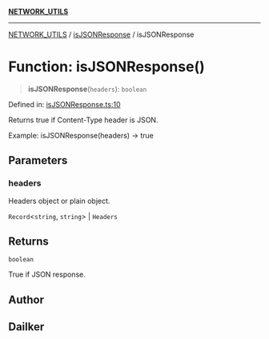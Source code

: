[**NETWORK_UTILS**](../../README.md)

***

[NETWORK_UTILS](../../README.md) / [isJSONResponse](../README.md) / isJSONResponse

# Function: isJSONResponse()

> **isJSONResponse**(`headers`): `boolean`

Defined in: [isJSONResponse.ts:10](https://github.com/dailker/everyutil/blob/2a1290e25c1270a5e1af64099b97f8d5fc086e59/src/network/isJSONResponse.ts#L10)

Returns true if Content-Type header is JSON.

Example: isJSONResponse(headers) → true

## Parameters

### headers

Headers object or plain object.

`Record`\<`string`, `string`\> | `Headers`

## Returns

`boolean`

True if JSON response.

## Author

## Dailker
